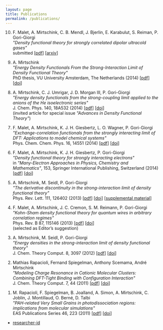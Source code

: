 ```yaml
---
layout: page
title: Publications
permalink: /publications/
---
```

<ol reversed>
<li> <p>F. Malet, A. Mirtschink, C. B. Mendl, J. Bjerlin, E. Karabulut, S. Reiman, P.
Gori-Giorgi<br>
<em>"Density functional theory for strongly correlated dipolar ultracold gases"</em><br>
submitted 
[<a href="../downloads/Maletal-sub-15.pdf">pdf</a>] [<a href="http://arxiv.org/abs/1502.01469">arxiv</a>]</p></li>

<li> <p>A. Mirtschink<br>
<em>"Energy Density Functionals From the Strong-Interaction Limit of Density Functional Theory"</em><br>
PhD thesis, VU University Amsterdam, The Netherlands (2014)
[<a href="../downloads/Mir-thesis-14.pdf">pdf</a>] [<a href="http://dx.doi.org/10.6084/m9.figshare.1254927">doi</a>]</p></li>

<li> <p>A. Mirtschink, C. J. Umrigar, J. D. Morgan III, P. Gori-Giorgi<br>
<em>"Energy density functionals from the strong-coupling limit applied to the anions of
the He isoelectronic series"</em><br>
J. Chem. Phys. 140, 18A532 (2014)
[<a href="../downloads/MirUmrMorGor-JCP-14.pdf">pdf</a>] [<a href="http://dx.doi.org/10.1063/1.4871018 ">doi</a>]<br> (invited article for special issue <em>"Advances in Density Functional Theory"</em>)</p></li>

<li> <p>F. Malet, A. Mirtschink, K. J. H. Giesbertz, L. O. Wagner, P. Gori-Giorgi<br>
<em>"Exchange-correlation functionals from the strongly interacting limit of DFT: Applications to model chemical systems"</em><br>
Phys. Chem. Chem. Phys. 16, 14551 (2014) 
[<a href="../downloads/Maletal-PCCP-14.pdf">pdf</a>] [<a href="http://dx.doi.org/10.1039/c4cp00407h">doi</a>]</p></li>

<li> <p>F. Malet, A. Mirtschink, K. J. H. Giesbertz, P. Gori-Giorgi<br>
<em>"Density functional theory for strongly interacting electrons"</em><br>
in <em>"Many-Electron Approaches in Physics, Chemistry and Mathematics"</em>, 153, Springer
International Publishing, Switzerland (2014) 
[<a href="../downloads/MalMirGieGor-Spr-14.pdf">pdf</a>] [<a href="http://dx.doi.org/10.1007/978-3-319-06379-9_8">doi</a>]</p></li>

<li> <p>A. Mirtschink, M. Seidl, P. Gori-Giorgi<br>
<em>"The derivative discontinuity in the strong-interaction limit of density functional theory"</em><br>
Phys. Rev. Lett. 111, 126402 (2013) 
[<a href="../downloads/MirSeiGor-PRL-13.pdf">pdf</a>] [<a href="http://dx.doi.org/10.1103/PhysRevLett.111.126402 ">doi</a>] [<a href="../downloads/MirSeiGor-PRL-13-supp.pdf">supplemental material</a>]</p></li>

<li> <p>F. Malet, A. Mirtschink, J. C. Cremon, S. M. Reimann, P. Gori-Giorgi<br>
<em>"Kohn-Sham density functional theory for quantum wires in arbitrary correlation regimes"</em><br>
Phys. Rev. B 87, 115146 (2013) 
[<a href="../downloads/Maletal-PRB-13.pdf">pdf</a>] [<a href="http://dx.doi.org/10.1103/PhysRevB.87.115146">doi</a>]<br> (selected as Editor’s suggestion)</p></li>

<li> <p>A. Mirtschink, M. Seidl, P. Gori-Giorgi<br>
<em>"Energy densities in the strong-interaction limit of density functional theory"</em><br>
J. Chem. Theory Comput. 8, 3097 (2012) 
[<a href="../downloads/MirSeiGor-JCTC-12.pdf">pdf</a>] [<a href="http://dx.doi.org/10.1021/ct3003892">doi</a>]</p></li>

<li> <p>Mathias Rapacioli, Fernand Spiegelman, Anthony Scemama, André Mirtschink <br>
<em>"Modeling Charge Resonance in Cationic Molecular Clusters: Combining DFT-Tight Binding with Configuration Interaction"</em><br>
J. Chem. Theory Comput. 7, 44 (2011)
[<a href="../downloads/RapSpiSceMir-JCTC-11.pdf">pdf</a>] [<a href="http://dx.doi.org/10.1021/ct100412f">doi</a>]</p></li>

<li> <p>M. Rapacioli, F. Spiegelman, B. Joalland, A. Simon, A. Mirtschink, C. Joblin, J. Montillaud, O. Berné, D. Talbi<br>
<em>"PAH-related Very Small Grains in photodissociation regions: implications from molecular simulations"</em><br>
EAS Publications Series 46, 223 (2011) [<a href="../downloads/Rapetal-EAS-11.pdf">pdf</a>] [<a href="http://dx.doi.org/10.1051/eas/1146024">doi</a>]</p></li>

</ol>

<ul>
<li><p><a href="https://www.researchgate.net/profile/Andre_Mirtschink">researcher-id</a></p></li>
</ul>
